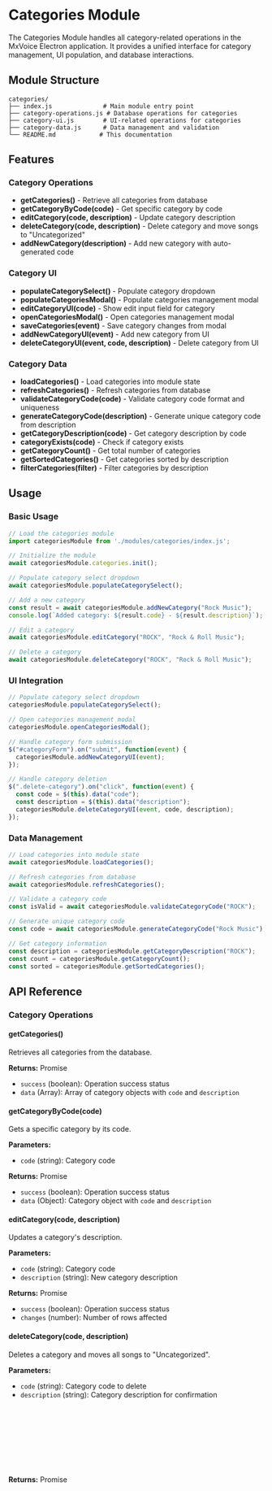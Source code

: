 # Categories Module

The Categories Module handles all category-related operations in the MxVoice Electron application. It provides a unified interface for category management, UI population, and database interactions.

## Module Structure

```
categories/
├── index.js              # Main module entry point
├── category-operations.js # Database operations for categories
├── category-ui.js        # UI-related operations for categories
├── category-data.js      # Data management and validation
└── README.md            # This documentation
```

## Features

### Category Operations
- **getCategories()** - Retrieve all categories from database
- **getCategoryByCode(code)** - Get specific category by code
- **editCategory(code, description)** - Update category description
- **deleteCategory(code, description)** - Delete category and move songs to "Uncategorized"
- **addNewCategory(description)** - Add new category with auto-generated code

### Category UI
- **populateCategorySelect()** - Populate category dropdown
- **populateCategoriesModal()** - Populate categories management modal
- **editCategoryUI(code)** - Show edit input field for category
- **openCategoriesModal()** - Open categories management modal
- **saveCategories(event)** - Save category changes from modal
- **addNewCategoryUI(event)** - Add new category from UI
- **deleteCategoryUI(event, code, description)** - Delete category from UI

### Category Data
- **loadCategories()** - Load categories into module state
- **refreshCategories()** - Refresh categories from database
- **validateCategoryCode(code)** - Validate category code format and uniqueness
- **generateCategoryCode(description)** - Generate unique category code from description
- **getCategoryDescription(code)** - Get category description by code
- **categoryExists(code)** - Check if category exists
- **getCategoryCount()** - Get total number of categories
- **getSortedCategories()** - Get categories sorted by description
- **filterCategories(filter)** - Filter categories by description

## Usage

### Basic Usage

```javascript
// Load the categories module
import categoriesModule from './modules/categories/index.js';

// Initialize the module
await categoriesModule.categories.init();

// Populate category select dropdown
await categoriesModule.populateCategorySelect();

// Add a new category
const result = await categoriesModule.addNewCategory("Rock Music");
console.log(`Added category: ${result.code} - ${result.description}`);

// Edit a category
await categoriesModule.editCategory("ROCK", "Rock & Roll Music");

// Delete a category
await categoriesModule.deleteCategory("ROCK", "Rock & Roll Music");
```

### UI Integration

```javascript
// Populate category select dropdown
categoriesModule.populateCategorySelect();

// Open categories management modal
categoriesModule.openCategoriesModal();

// Handle category form submission
$("#categoryForm").on("submit", function(event) {
  categoriesModule.addNewCategoryUI(event);
});

// Handle category deletion
$(".delete-category").on("click", function(event) {
  const code = $(this).data("code");
  const description = $(this).data("description");
  categoriesModule.deleteCategoryUI(event, code, description);
});
```

### Data Management

```javascript
// Load categories into module state
await categoriesModule.loadCategories();

// Refresh categories from database
await categoriesModule.refreshCategories();

// Validate a category code
const isValid = await categoriesModule.validateCategoryCode("ROCK");

// Generate unique category code
const code = await categoriesModule.generateCategoryCode("Rock Music");

// Get category information
const description = categoriesModule.getCategoryDescription("ROCK");
const count = categoriesModule.getCategoryCount();
const sorted = categoriesModule.getSortedCategories();
```

## API Reference

### Category Operations

#### getCategories()
Retrieves all categories from the database.

**Returns:** Promise<Object>
- `success` (boolean): Operation success status
- `data` (Array): Array of category objects with `code` and `description`

#### getCategoryByCode(code)
Gets a specific category by its code.

**Parameters:**
- `code` (string): Category code

**Returns:** Promise<Object>
- `success` (boolean): Operation success status
- `data` (Object): Category object with `code` and `description`

#### editCategory(code, description)
Updates a category's description.

**Parameters:**
- `code` (string): Category code
- `description` (string): New category description

**Returns:** Promise<Object>
- `success` (boolean): Operation success status
- `changes` (number): Number of rows affected

#### deleteCategory(code, description)
Deletes a category and moves all songs to "Uncategorized".

**Parameters:**
- `code` (string): Category code to delete
- `description` (string): Category description for confirmation

**Returns:** Promise<Object>
- `success` (boolean): Operation success status
- `changes` (number): Number of rows affected

#### addNewCategory(description)
Adds a new category with auto-generated code.

**Parameters:**
- `description` (string): Category description

**Returns:** Promise<Object>
- `success` (boolean): Operation success status
- `code` (string): Generated category code
- `description` (string): Category description

### Category UI

#### populateCategorySelect()
Populates the category select dropdown with all categories.

**Returns:** Promise<void>

#### populateCategoriesModal()
Populates the categories management modal with edit/delete options.

**Returns:** Promise<void>

#### editCategoryUI(code)
Shows the edit input field for a specific category.

**Parameters:**
- `code` (string): Category code to edit

#### openCategoriesModal()
Opens the categories management modal.

#### saveCategories(event)
Saves category changes from the modal.

**Parameters:**
- `event` (Event): Form submit event

**Returns:** Promise<void>

#### addNewCategoryUI(event)
Adds a new category from the UI form.

**Parameters:**
- `event` (Event): Form submit event

**Returns:** Promise<void>

#### deleteCategoryUI(event, code, description)
Deletes a category from the UI with confirmation.

**Parameters:**
- `event` (Event): Click event
- `code` (string): Category code to delete
- `description` (string): Category description for confirmation

**Returns:** Promise<void>

### Category Data

#### loadCategories()
Loads categories into the module's internal state.

**Returns:** Promise<Object>
- `success` (boolean): Operation success status
- `data` (Object): Categories data object

#### refreshCategories()
Refreshes categories from the database.

**Returns:** Promise<Object>
- `success` (boolean): Operation success status
- `data` (Object): Refreshed categories data

#### validateCategoryCode(code)
Validates a category code format and uniqueness.

**Parameters:**
- `code` (string): Category code to validate

**Returns:** Promise<boolean>
- `true` if valid, `false` otherwise

#### generateCategoryCode(description)
Generates a unique category code from description.

**Parameters:**
- `description` (string): Category description

**Returns:** Promise<string>
- Generated unique category code

#### getCategoryDescription(code)
Gets category description by code.

**Parameters:**
- `code` (string): Category code

**Returns:** string|null
- Category description or null if not found

#### categoryExists(code)
Checks if a category exists.

**Parameters:**
- `code` (string): Category code to check

**Returns:** boolean
- `true` if category exists, `false` otherwise

#### getCategoryCount()
Gets the total number of categories.

**Returns:** number
- Number of categories

#### getSortedCategories()
Gets categories sorted by description.

**Returns:** Array<Object>
- Sorted array of category objects

#### filterCategories(filter)
Filters categories by description.

**Parameters:**
- `filter` (string): Filter string to match against descriptions

**Returns:** Array<Object>
- Filtered array of category objects

## Error Handling

The module includes comprehensive error handling with fallback to legacy database access when the new API is not available. All functions return promises and include proper error logging.

## Legacy Support

The module maintains backward compatibility with the legacy database access pattern while providing modern API interfaces. It automatically falls back to legacy methods when the new API is not available.

## Testing

The module includes built-in testing capabilities:

```javascript
// Test all category functions
const testResults = categoriesModule.categories.test();
console.log(testResults);

// Get module information
const info = categoriesModule.categories.getInfo();
console.log(info);
```

## Migration from renderer.js

This module extracts the following functions from the original renderer.js:

- `populateCategorySelect()`
- `populateCategoriesModal()`
- `editCategory()`
- `deleteCategory()`
- `addNewCategory()`
- `saveCategories()`

The module provides a cleaner, more maintainable interface while preserving all original functionality. 